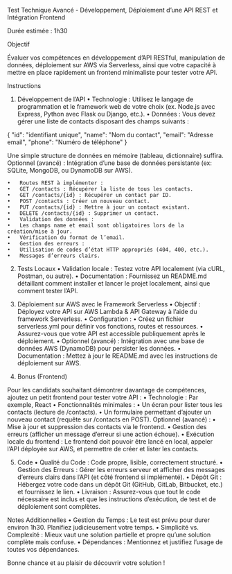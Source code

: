 Test Technique Avancé - Développement, Déploiement d’une API REST et Intégration Frontend

Durée estimée : 1h30

Objectif

Évaluer vos compétences en développement d’API RESTful, manipulation de données, déploiement sur AWS via Serverless, ainsi que votre capacité à mettre en place rapidement un frontend minimaliste pour tester votre API.

Instructions

1. Développement de l’API
   • Technologie : Utilisez le langage de programmation et le framework web de votre choix (ex. Node.js avec Express, Python avec Flask ou Django, etc.).
   • Données :
   Vous devez gérer une liste de contacts disposant des champs suivants :

{
"id": "identifiant unique",
"name": "Nom du contact",
"email": "Adresse email",
"phone": "Numéro de téléphone"
}

Une simple structure de données en mémoire (tableau, dictionnaire) suffira.
Optionnel (avancé) : Intégration d’une base de données persistante (ex: SQLite, MongoDB, ou DynamoDB sur AWS).

    •	Routes REST à implémenter :
    •	GET /contacts : Récupérer la liste de tous les contacts.
    •	GET /contacts/{id} : Récupérer un contact par ID.
    •	POST /contacts : Créer un nouveau contact.
    •	PUT /contacts/{id} : Mettre à jour un contact existant.
    •	DELETE /contacts/{id} : Supprimer un contact.
    •	Validation des données :
    •	Les champs name et email sont obligatoires lors de la création/mise à jour.
    •	Vérification du format de l’email.
    •	Gestion des erreurs :
    •	Utilisation de codes d’état HTTP appropriés (404, 400, etc.).
    •	Messages d’erreurs clairs.

2. Tests Locaux
   • Validation locale : Testez votre API localement (via cURL, Postman, ou autre).
   • Documentation : Fournissez un README.md détaillant comment installer et lancer le projet localement, ainsi que comment tester l’API.

3. Déploiement sur AWS avec le Framework Serverless
   • Objectif : Déployez votre API sur AWS Lambda & API Gateway à l’aide du framework Serverless.
   • Configuration :
   • Créez un fichier serverless.yml pour définir vos fonctions, routes et ressources.
   • Assurez-vous que votre API est accessible publiquement après le déploiement.
   • Optionnel (avancé) : Intégration avec une base de données AWS (DynamoDB) pour persister les données.
   • Documentation : Mettez à jour le README.md avec les instructions de déploiement sur AWS.

4. Bonus (Frontend)

Pour les candidats souhaitant démontrer davantage de compétences, ajoutez un petit frontend pour tester votre API :
• Technologie : Par exemple, React
• Fonctionnalités minimales :
• Un écran pour lister tous les contacts (lecture de /contacts).
• Un formulaire permettant d’ajouter un nouveau contact (requête sur /contacts en POST).
Optionnel (avancé) :
• Mise à jour et suppression des contacts via le frontend.
• Gestion des erreurs (afficher un message d’erreur si une action échoue).
• Exécution locale du frontend :
Le frontend doit pouvoir être lancé en local, appeler l’API déployée sur AWS, et permettre de créer et lister les contacts.

5. Code
   • Qualité du Code :
   Code propre, lisible, correctement structuré.
   • Gestion des Erreurs :
   Gérer les erreurs serveur et afficher des messages d’erreurs clairs dans l’API (et côté frontend si implémenté).
   • Dépôt Git :
   Hébergez votre code dans un dépôt Git (GitHub, GitLab, Bitbucket, etc.) et fournissez le lien.
   • Livraison :
   Assurez-vous que tout le code nécessaire est inclus et que les instructions d’exécution, de test et de déploiement sont complètes.

Notes Additionnelles
• Gestion du Temps : Le test est prévu pour durer environ 1h30. Planifiez judicieusement votre temps.
• Simplicité vs. Complexité : Mieux vaut une solution partielle et propre qu’une solution complète mais confuse.
• Dépendances : Mentionnez et justifiez l’usage de toutes vos dépendances.

Bonne chance et au plaisir de découvrir votre solution !
